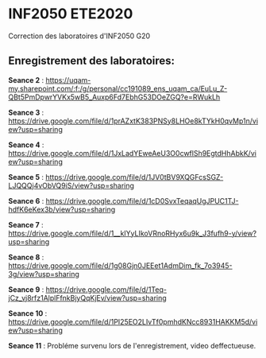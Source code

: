 # INF2050 ETE2020
Correction des laboratoires d'INF2050 G20

## Enregistrement des laboratoires:

**Seance 2** : https://uqam-my.sharepoint.com/:f:/g/personal/cc191089_ens_uqam_ca/EuLu_Z-QBt5PmDpwrYVKx5wB5_Auxp6Fd7EbhG53DOeZGQ?e=RWukLh

**Seance 3** : https://drive.google.com/file/d/1prAZxtK383PNSy8LHOe8kTYkH0qvMp1n/view?usp=sharing

**Seance 4** : https://drive.google.com/file/d/1JxLadYEweAeU3O0cwflSh9EgtdHhAbkK/view?usp=sharing

**Seance 5** : https://drive.google.com/file/d/1JV0tBV9XQGFcsSGZ-LJQQQj4vObVQ9iS/view?usp=sharing

**Seance 6** : https://drive.google.com/file/d/1cD0SvxTeqaqUgJPUC1TJ-hdfK6eKex3b/view?usp=sharing 

**Seance 7** : https://drive.google.com/file/d/1__kIYyLIkoVRnoRHyx6u9k_J3fufh9-y/view?usp=sharing

**Seance 8** : https://drive.google.com/file/d/1g08Gjn0JEEet1AdmDim_fk_7o3945-3g/view?usp=sharing


**Seance 9** : https://drive.google.com/file/d/1Teq-jCz_vj8rfz1AlplFfnkBjyQqKjEv/view?usp=sharing


**Seance 10** : https://drive.google.com/file/d/1PI25EO2LIvTf0pmhdKNcc8931HAKKM5d/view?usp=sharing

**Seance 11** : Probléme survenu lors de l'enregistrement, video deffectueuse.
